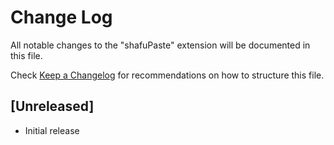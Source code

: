 # Change Log

All notable changes to the "shafuPaste" extension will be documented in this file.

Check [Keep a Changelog](http://keepachangelog.com/) for recommendations on how to structure this file.

## [Unreleased]

- Initial release